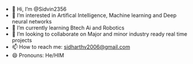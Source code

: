 - 👋 Hi, I’m @Sidvin2356
- 👀 I’m interested in Artifical Intelligence, Machine learning and Deep neural networks
- 🌱 I’m currently learning Btech Ai and Robotics
- 💞️ I’m looking to collaborate on Major and minor industry ready real time projects
- 📫 How to reach me: sidharthv2006@gmail.com
- 😄 Pronouns: He/HIM

<!---
Sidvin2356/Sidvin2356 is a ✨ special ✨ repository because its `README.md` (this file) appears on your GitHub profile.
You can click the Preview link to take a look at your changes.
--->
